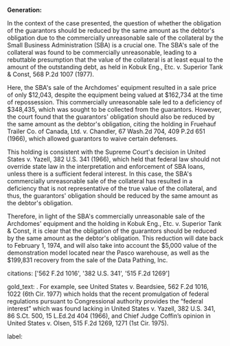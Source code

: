 **Generation:**

 <answer>

In the context of the case presented, the question of whether the obligation of the guarantors should be reduced by the same amount as the debtor's obligation due to the commercially unreasonable sale of the collateral by the Small Business Administration (SBA) is a crucial one. The SBA's sale of the collateral was found to be commercially unreasonable, leading to a rebuttable presumption that the value of the collateral is at least equal to the amount of the outstanding debt, as held in Kobuk Eng., Etc. v. Superior Tank & Const, 568 P.2d 1007 (1977).

Here, the SBA's sale of the Archdomes' equipment resulted in a sale price of only $12,043, despite the equipment being valued at $162,734 at the time of repossession. This commercially unreasonable sale led to a deficiency of $348,435, which was sought to be collected from the guarantors. However, the court found that the guarantors' obligation should also be reduced by the same amount as the debtor's obligation, citing the holding in Fruehauf Trailer Co. of Canada, Ltd. v. Chandler, 67 Wash.2d 704, 409 P.2d 651 (1966), which allowed guarantors to waive certain defenses.

This holding is consistent with the Supreme Court's decision in United States v. Yazell, 382 U.S. 341 (1966), which held that federal law should not override state law in the interpretation and enforcement of SBA loans, unless there is a sufficient federal interest. In this case, the SBA's commercially unreasonable sale of the collateral has resulted in a deficiency that is not representative of the true value of the collateral, and thus, the guarantors' obligation should be reduced by the same amount as the debtor's obligation.

Therefore, in light of the SBA's commercially unreasonable sale of the Archdomes' equipment and the holding in Kobuk Eng., Etc. v. Superior Tank & Const, it is clear that the obligation of the guarantors should be reduced by the same amount as the debtor's obligation. This reduction will date back to February 1, 1974, and will also take into account the $5,000 value of the demonstration model located near the Pasco warehouse, as well as the $199,831 recovery from the sale of the Data Pathing, Inc.

citations: ['562 F.2d 1016', '382 U.S. 341', '515 F.2d 1269']

gold_text: . For example, see United States v. Beardsiee, 562 F.2d 1016, 1022 (6th Cir. 1977) which holds that the recent promulgation of federal regulations pursuant to Congressional authority provides the “federal interest” which was found lacking in United States v. Yazell, 382 U.S. 341, 86 S.Ct. 500, 15 L.Ed.2d 404 (1966), and Chief Judge Coffin’s opinion in United States v. Olsen, 515 F.2d 1269, 1271 (1st Cir. 1975).

label: 